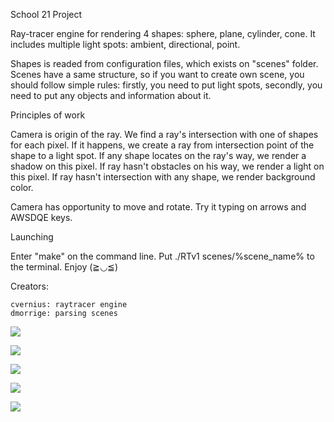 School 21 Project

Ray-tracer engine for rendering 4 shapes: sphere, plane, cylinder, cone. It includes multiple light spots: ambient, directional, point.

Shapes is readed from configuration files, which exists on "scenes" folder. Scenes have a same structure, so if you want to create own scene, you should follow simple rules: firstly, you need to put light spots, secondly, you need to put any objects and information about it.

Principles of work

Camera is origin of the ray. We find a ray's intersection with one of shapes for each pixel. If it happens, we create a ray from intersection point of the shape to a light spot. If any shape locates on the ray's way, we render a shadow on this pixel. If ray hasn't obstacles on his way, we render a light on this pixel. If ray hasn't intersection with any shape, we render background color.

Camera has opportunity to move and rotate. Try it typing on arrows and AWSDQE keys.

Launching

Enter "make" on the command line. Put ./RTv1 scenes/%scene_name% to the terminal. Enjoy (≧◡≦)

Creators:

	cvernius: raytracer engine
	dmorrige: parsing scenes

![](https://github.com/f0rsunka/rtv1/raw/master/screenshots/1.jpg)

![](https://github.com/f0rsunka/rtv1/raw/master/screenshots/2.jpg)

![](https://github.com/f0rsunka/rtv1/raw/master/screenshots/3.jpg)

![](https://github.com/f0rsunka/rtv1/raw/master/screenshots/5.jpg)

![](https://github.com/f0rsunka/rtv1/raw/master/screenshots/4.jpg)
